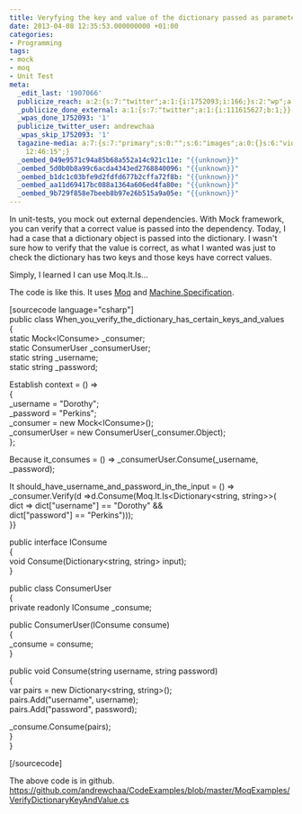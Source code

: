 ```yaml
---
title: Veryfying the key and value of the dictionary passed as parameter with Moq.It
date: 2013-04-08 12:35:53.000000000 +01:00
categories:
- Programming
tags:
- mock
- moq
- Unit Test
meta:
  _edit_last: '1907066'
  publicize_reach: a:2:{s:7:"twitter";a:1:{i:1752093;i:166;}s:2:"wp";a:1:{i:0;i:7;}}
  _publicize_done_external: a:1:{s:7:"twitter";a:1:{i:111615627;b:1;}}
  _wpas_done_1752093: '1'
  publicize_twitter_user: andrewchaa
  _wpas_skip_1752093: '1'
  tagazine-media: a:7:{s:7:"primary";s:0:"";s:6:"images";a:0:{}s:6:"videos";a:0:{}s:11:"image_count";i:0;s:6:"author";s:7:"1907066";s:7:"blog_id";s:7:"1833431";s:9:"mod_stamp";s:19:"2013-04-08
    12:46:15";}
  _oembed_049e9571c94a85b68a552a14c921c11e: "{{unknown}}"
  _oembed_5d0b0b8a99c6acda4343ed2768840096: "{{unknown}}"
  _oembed_b1dc1c03bfe9d2fdfd677b2cffa72f8b: "{{unknown}}"
  _oembed_aa11d69417bc088a1364a606ed4fa80e: "{{unknown}}"
  _oembed_9b729f858e7beeb8b97e26b515a9a05e: "{{unknown}}"
---
```

<p>In unit-tests, you mock out external dependencies. With Mock framework, you can verify that a correct value is passed into the dependency. Today, I had a case that a dictionary object is passed into the dictionary. I wasn't sure how to verify that the value is correct, as what I wanted was just to check the dictionary has two keys and those keys have correct values.</p>
<p>Simply, I learned I can use Moq.It.Is...</p>
<p>The code is like this. It uses <a href="https://code.google.com/p/moq/">Moq</a> and <a href="https://github.com/machine/machine.specifications">Machine.Specification</a>.</p>
<p>[sourcecode language="csharp"]<br />
public class When_you_verify_the_dictionary_has_certain_keys_and_values<br />
{<br />
    static Mock&lt;IConsume&gt; _consumer;<br />
    static ConsumerUser _consumerUser;<br />
    static string _username;<br />
    static string _password;</p>
<p>    Establish context = () =&gt;<br />
        {<br />
            _username = &quot;Dorothy&quot;;<br />
            _password = &quot;Perkins&quot;;<br />
            _consumer = new Mock&lt;IConsume&gt;();<br />
            _consumerUser = new ConsumerUser(_consumer.Object);<br />
        };</p>
<p>    Because it_consumes = () =&gt; _consumerUser.Consume(_username, _password);</p>
<p>    It should_have_username_and_password_in_the_input = () =&gt;<br />
        _consumer.Verify(d =&gt;d.Consume(Moq.It.Is&lt;Dictionary&lt;string, string&gt;&gt;(<br />
                dict =&gt; dict[&quot;username&quot;] == &quot;Dorothy&quot; &amp;&amp;<br />
                        dict[&quot;password&quot;] == &quot;Perkins&quot;)));<br />
}}</p>
<p>public interface IConsume<br />
{<br />
    void Consume(Dictionary&lt;string, string&gt; input);<br />
}</p>
<p>public class ConsumerUser<br />
{<br />
    private readonly IConsume _consume;</p>
<p>    public ConsumerUser(IConsume consume)<br />
    {<br />
        _consume = consume;<br />
    }</p>
<p>    public void Consume(string username, string password)<br />
    {<br />
        var pairs = new Dictionary&lt;string, string&gt;();<br />
        pairs.Add(&quot;username&quot;, username);<br />
        pairs.Add(&quot;password&quot;, password);</p>
<p>        _consume.Consume(pairs);<br />
    }<br />
}</p>
<p>[/sourcecode]</p>
<p>The above code is in github. <a href="https://github.com/andrewchaa/CodeExamples/blob/master/MoqExamples/VerifyDictionaryKeyAndValue.cs">https://github.com/andrewchaa/CodeExamples/blob/master/MoqExamples/VerifyDictionaryKeyAndValue.cs</a></p>
